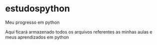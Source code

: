 # estudospython
Meu progresso em python

Aqui ficará armazenado todos os arquivos referentes as minhas aulas e meus aprendizados em python
